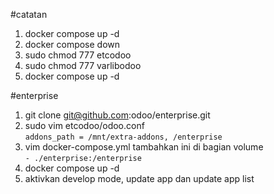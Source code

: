 #catatan

1. docker compose up -d
2. docker compose down
3. sudo chmod 777 etcodoo
4. sudo chmod 777 varlibodoo
5. docker compose up -d

#enterprise
1. git clone git@github.com:odoo/enterprise.git
2. sudo vim etcodoo/odoo.conf  
`addons_path = /mnt/extra-addons, /enterprise`
3. vim docker-compose.yml
tambahkan ini di bagian volume  
`- ./enterprise:/enterprise`
4. docker compose up -d
5. aktivkan develop mode, update app dan update app list
